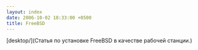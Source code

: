 ```yaml
---
layout: index
date: 2006-10-02 18:33:00 +0500
title: FreeBSD
---
```

[desktop/](Статья по установке FreeBSD в качестве рабочей станции.)
